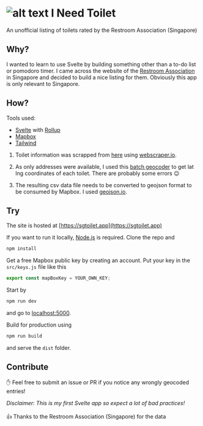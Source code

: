![alt text](https://github.com/cerivitos/INeedToilet/blob/master/src/assets/favicon-32x32.png "icon")
I Need Toilet
=============
An unofficial listing of toilets rated by the Restroom Association (Singapore)

## Why?
I wanted to learn to use Svelte by building something other than a to-do list or pomodoro timer. I came across the website of the [Restroom Association](https://www.toilet.org.sg) in Singapore and decided to build a nice listing for them. Obviously this app is only relevant to Singapore.

## How?
Tools used:
* [Svelte](https://svelte.dev) with [Rollup](https://rollupjs.org)
* [Mapbox](https://mapbox.com)
* [Tailwind](https://tailwindcss.com)

1) Toilet information was scrapped from [here](https://www.toilet.org.sg/loomapdirectory) using [webscraper.io](https://webscraper.io). 

2) As only addresses were available, I used this [batch geocoder](https://geocode.localfocus.nl/) to get lat lng coordinates of each toilet. There are probably some errors :wink:

3) The resulting csv data file needs to be converted to geojson format to be consumed by Mapbox. I used [geojson.io](https://geojson.io).

## Try
The site is hosted at [https://sgtoilet.app](https://sgtoilet.app)

If you want to run it locally, [Node.js](https://nodejs.org) is required. Clone the repo and
```bash
npm install
```
Get a free Mapbox public key by creating an account. Put your key in the `src/keys.js` file like this
```javascript
export const mapBoxKey = YOUR_OWN_KEY;
```
Start by
```bash
npm run dev
```
and go to [localhost:5000](http://localhost:5000).

Build for production using
```bash
npm run build
```
and serve the `dist` folder.

## Contribute
:raised_hand: Feel free to submit an issue or PR if you notice any wrongly geocoded entries!

*Disclaimer: This is my first Svelte app so expect a lot of bad practices!*
\
\
:+1: Thanks to the Restroom Association (Singapore) for the data
